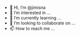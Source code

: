 - 👋 Hi, I’m @jimisna
- 👀 I’m interested in ...
- 🌱 I’m currently learning ...
- 💞️ I’m looking to collaborate on ...
- 📫 How to reach me ...

<!---
jimisna/jimisna is a ✨ special ✨ repository because its `README.md` (this file) appears on your GitHub profile.
You can click the Preview link to take a look at your changes.
--->
